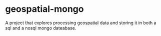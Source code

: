# geospatial-mongo

A project that explores processing geospatial data and storing it in both a sql and a nosql mongo dateabase.
